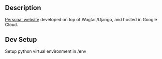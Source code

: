## Description

[Personal website](http://yoloh.life) developed on top of Wagtail/Django, and hosted in Google Cloud.

## Dev Setup

Setup python virtual environment in /env
